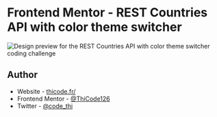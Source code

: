 # Frontend Mentor - REST Countries API with color theme switcher

![Design preview for the REST Countries API with color theme switcher coding challenge](./design/desktop-preview.jpg)

## Author

- Website - [thicode.fr/](https://thicode.fr/)
- Frontend Mentor - [@ThiCode126](https://www.frontendmentor.io/profile/ThiCode126)
- Twitter - [@code_thi](https://twitter.com/code_thi)
